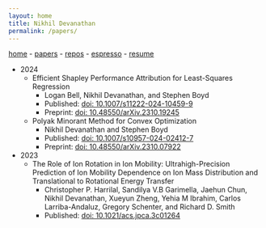 ```yaml
---
layout: home
title: Nikhil Devanathan
permalink: /papers/
---
```


[home](/) - 
[papers](/papers/) - 
[repos](/repos/) - 
[espresso](/espresso/) - 
[resume](/assets/resume_ndev.pdf)

* 2024
  * Efficient Shapley Performance Attribution for Least-Squares Regression
    * Logan Bell, Nikhil Devanathan, and Stephen Boyd
    * Published: [doi: 10.1007/s11222-024-10459-9](https://doi.org/10.1007/s11222-024-10459-9)
    * Preprint: [doi: 10.48550/arXiv.2310.19245](https://doi.org/10.48550/arXiv.2310.19245)
  * Polyak Minorant Method for Convex Optimization
    * Nikhil Devanathan and Stephen Boyd
    * Published: [doi: 10.1007/s10957-024-02412-7](https://doi.org/10.1007/s10957-024-02412-7)
    * Preprint: [doi: 10.48550/arXiv.2310.07922](https://doi.org/10.48550/arXiv.2310.07922)
* 2023
  * The Role of Ion Rotation in Ion Mobility: Ultrahigh-Precision Prediction of Ion Mobility Dependence on Ion Mass Distribution and Translational to Rotational Energy Transfer
    * Christopher P. Harrilal, Sandilya V.B Garimella, Jaehun Chun, Nikhil Devanathan, Xueyun Zheng, Yehia M Ibrahim, Carlos Larriba-Andaluz, Gregory Schenter, and Richard D. Smith
    * Published: [doi: 10.1021/acs.jpca.3c01264](https://doi.org/10.1021/acs.jpca.3c01264)
